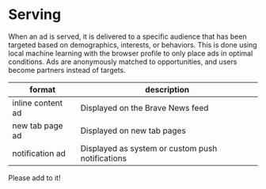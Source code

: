 # Serving

When an ad is served, it is delivered to a specific audience that has been targeted based on demographics, interests, or behaviors. This is done using local machine learning with the browser profile to only place ads in optimal conditions. Ads are anonymously matched to opportunities, and users become partners instead of targets.

| format  | description  |
|---|---|
| inline content ad  | Displayed on the Brave News feed  |
| new tab page ad  | Displayed on new tab pages   |
| notification ad  | Displayed as system or custom push notifications  |

Please add to it!
